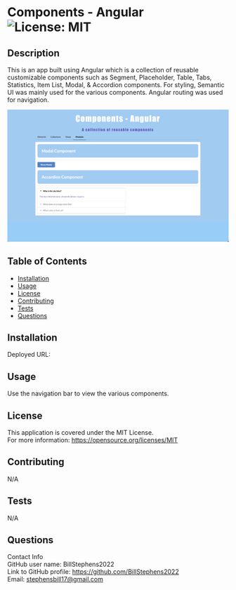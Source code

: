 # Components - Angular<br>![License: MIT](https://img.shields.io/badge/License-MIT-yellow.svg)

  ## Description

  This is an app built using Angular which is a collection of reusable customizable components such as Segment, Placeholder, Table, Tabs, Statistics, Item List, Modal, & Accordion components.  For styling, Semantic UI was mainly used for the various components.  Angular routing was used for navigation.

  ![app screenshot](src/assets/images/screenshot.png)
  
  ## Table of Contents
  
  - [Installation](#installation)
  - [Usage](#usage)
  - [License](#license)
  - [Contributing](#contributing)
  - [Tests](#tests)
  - [Questions](#questions)
  
  ## Installation
  
  Deployed URL:
  
  ## Usage
  
  Use the navigation bar to view the various components.

  ## License
This application is covered under the MIT License.
<br>For more information: https://opensource.org/licenses/MIT
  
  ## Contributing
  N/A
  
  ## Tests
  N/A

  ## Questions
  Contact Info<br>
  GitHub user name: BillStephens2022<br>
  Link to GitHub profile: https://github.com/BillStephens2022<br>
  Email: stephensbill17@gmail.com